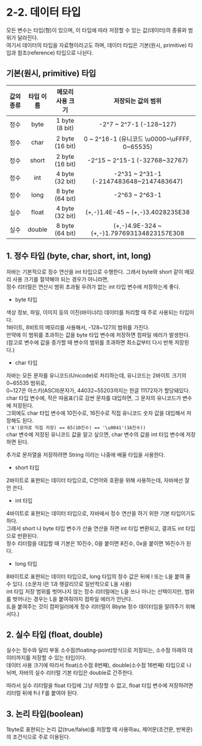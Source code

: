 # 2-2. 데이터 타입 

모든 변수는 타입(형)이 있으며, 이 타입에 따라 저장할 수 있는 값(데이터)의 종류와 범위가 달라진다.  
여기서 데이터의 타입을 자료형이라고도 하며, 데이터 타입은 기본(원시, primitive) 타입과 참조(reference) 타입으로 나뉜다.

## 기본(원시, primitive) 타입

값의 종류|타입 이름|메모리 사용 크기|저장되는 값의 범위
:---:|:---:|:---:|:---:
정수|byte|1 byte (8 bit)|-2^7 ~ 2^7-1 (-128~127)
정수|char|2 byte (16 bit)|0 ~ 2^16-1 (유니코드 \u0000~\uFFFF, 0~65535)
정수|short|2 byte (16 bit)|-2^15 ~ 2^15-1 (-32768~32767)
정수|int|4 byte (32 bit)|-2^31 ~ 2^31-1 (-2147483648~2147483647)
정수|long|8 byte (64 bit)|-2^63 ~ 2^63-1
실수|float|4 byte (32 bit)|(+,-)1.4E-45 ~ (+,-)3.4028235E38
실수|double|8 byte (64 bit)|(+,-)4.9E-324 ~ (+,-)1.797693134823157E308

## 1. 정수 타입 (byte, char, short, int, long)
자바는 기본적으로 정수 연산을 int 타입으로 수행한다. 
그래서 byte와 short 같이 메모리 사용 크기를 절약해야 되는 경우가 아니라면,  
정수 리터럴은 연산시 범위 초과될 우려가 없는 int 타입 변수에 저장하는게 좋다.

- byte 타입

색상 정보, 파일, 이미지 등의 이진(바이너리) 데이터를 처리할 때 주로 사용되는 타입이다.  
1바이트, 8비트의 메모리를 사용해서, -128~127의 범위를 가진다.  
만약에 이 범위를 초과하는 값을 byte 타입 변수에 저장하면 컴파일 에러가 발생한다.  
(참고로 변수에 값을 증가할 때 변수의 범위를 초과하면 최소값부터 다시 반복 저장된다.)

- char 타입

자바는 모든 문자를 유니코드(Unicode)로 처리하는데, 유니코드는 2바이트 크기의 0~65535 범위로,  
0~127은 아스키(ASCII)문자가, 44032~55203까지는 한글 11172자가 할당돼있다.  
char 타입 변수에, 작은 따옴표(')로 감싼 문자를 대입하면, 그 문자의 유니코드가 변수에 저장된다.  
그외에도 char 타입 변수에 10진수로, 16진수로 직접 유니코드 숫자 값을 대입해서 저장해도 된다.  
```('A'(문자로 직접 저장) == 65(10진수) == '\u0041'(16진수))```   
char 변수에 저장된 유니코드 값을 알고 싶으면, char 변수의 값을 int 타입 변수에 저장하면 된다.  

추가로 문자열을 저장하려면 String 이라는 나중에 배울 타입을 사용한다.  

- short 타입

2바이트로 표현되는 데이터 타입으로, C언어와 호환을 위해 사용하는데, 자바에선 잘 안 쓴다. 

- int 타입

4바이트로 표현되는 데이터 타입으로, 자바에서 정수 연산을 하기 위한 기본 타입이기도 하다.  
그래서 short 나 byte 타입 변수가 산술 연산을 하면 int 타입 변환되고, 결과도 int 타입으로 반환된다.  
정수 리터럴을 대입할 때 기본은 10진수, 0을 붙이면 8진수, 0x을 붙이면 16진수가 된다.  

- long 타입

8바이트로 표현되는 데이터 타입으로, long 타입의 정수 값은 뒤에 l 또는 L을 붙여 줄 수 있다. (소문자 l은 1과 헷갈리므로 일반적으로 L을 사용)  
int 타입 저장 범위를 벗어나지 않는 정수 리터럴에는 L을 쓰나 마나는 선택이지만, 범위를 벗어나는 경우는 L을 붙여줘야지 컴파일 에러가 안난다.  
(L을 붙여주는 것이 컴파일러에게 정수 리터럴이 8byte 정수 데이터임을 알려주기 위해서다.) 

## 2. 실수 타입 (float, double)

실수는 정수와 달리 부동 소수점(floating-point)방식으로 저장되는, 소수점 아래의 데이터까지를 저장할 수 있는 타입이다.  
데이터 사용 크기에 따라서 float(소수점 8번째), double(소수점 16번째) 타입으로 나뉘며, 자바의 실수 리터럴 기본 타입은 double로 간주한다.  

따라서 실수 리터럴을 float 타입에 그냥 저장할 수 없고, float 타입 변수에 저장하려면 리터럴 뒤에 f나 F를 붙여야 된다.  

## 3. 논리 타입(boolean)

1byte로 표현되는 논리 값(true/false)를 저장할 때 사용하au, 제어문(조건문, 반복문)의 조건식으로 주로 이용된다.  
